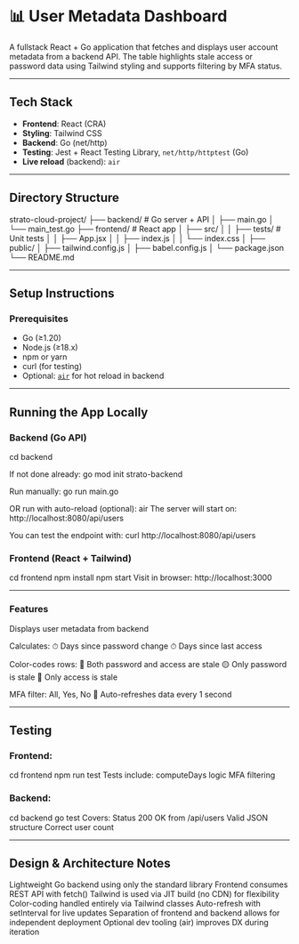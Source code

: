 # 📊 User Metadata Dashboard

A fullstack React + Go application that fetches and displays user account metadata from a backend API. The table highlights stale access or password data using Tailwind styling and supports filtering by MFA status.

---

## Tech Stack

- **Frontend**: React (CRA)
- **Styling**: Tailwind CSS
- **Backend**: Go (net/http)
- **Testing**: Jest + React Testing Library, `net/http/httptest` (Go)
- **Live reload** (backend): `air` 

---

## Directory Structure

strato-cloud-project/
├── backend/ # Go server + API
│ ├── main.go
│ └── main_test.go
├── frontend/ # React app
│ ├── src/
│ │ ├── tests/ # Unit tests
│ │ ├── App.jsx
│ │ ├── index.js
│ │ └── index.css
│ ├── public/
│ ├── tailwind.config.js
│ ├── babel.config.js
│ └── package.json
└── README.md

---

## Setup Instructions

### Prerequisites

- Go (≥1.20)
- Node.js (≥18.x)
- npm or yarn
- curl (for testing)
- Optional: [`air`](https://github.com/cosmtrek/air) for hot reload in backend

---

## Running the App Locally

### Backend (Go API)

cd backend

If not done already:
go mod init strato-backend

Run manually:
go run main.go

OR run with auto-reload (optional):
air
The server will start on:
http://localhost:8080/api/users

You can test the endpoint with:
curl http://localhost:8080/api/users

### Frontend (React + Tailwind)
cd frontend
npm install
npm start
Visit in browser:
http://localhost:3000

---

### Features
Displays user metadata from backend

Calculates:
⏱ Days since password change
⏱ Days since last access

Color-codes rows:
🔴 Both password and access are stale
🟡 Only password is stale
🔵 Only access is stale

MFA filter: All, Yes, No
🔁 Auto-refreshes data every 1 second

---

## Testing
### Frontend:
cd frontend
npm run test
Tests include:
computeDays logic
MFA filtering

### Backend:
cd backend
go test
Covers:
Status 200 OK from /api/users
Valid JSON structure
Correct user count

---

## Design & Architecture Notes
Lightweight Go backend using only the standard library
Frontend consumes REST API with fetch()
Tailwind is used via JIT build (no CDN) for flexibility
Color-coding handled entirely via Tailwind classes
Auto-refresh with setInterval for live updates
Separation of frontend and backend allows for independent deployment
Optional dev tooling (air) improves DX during iteration


